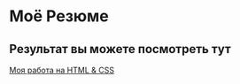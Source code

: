 # Моё Резюме

## Результат вы можете посмотреть тут

[Моя работа на HTML & CSS](https://lisick1999.github.io/resume/index1.html)
